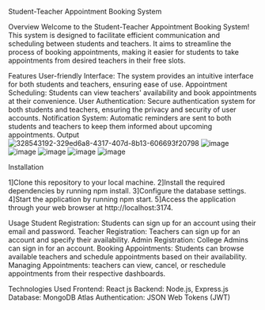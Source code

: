 Student-Teacher Appointment Booking System

Overview
Welcome to the Student-Teacher Appointment Booking System! This system is designed to facilitate efficient 
communication and scheduling between students and teachers. It aims to streamline the process of booking appointments,
making it easier for students to take appointments from desired teachers in their free slots.

Features
User-friendly Interface: The system provides an intuitive interface for both students and teachers, ensuring ease of use.
Appointment Scheduling: Students can view teachers' availability and book appointments at their convenience.
User Authentication: Secure authentication system for both students and teachers, ensuring the privacy and security of user accounts.
Notification System: Automatic reminders are sent to both students and teachers to keep them informed about upcoming appointments.
Output
![328543192-329ed6a8-4317-407d-8b13-606693f20798](https://github.com/user-attachments/assets/df4a62ef-d554-43c9-b4c8-d3d7bce68b91)
![image](https://github.com/user-attachments/assets/5bcd9856-ea46-4415-b0fd-1e4a6faf76e8)
![image](https://github.com/user-attachments/assets/6d1d24db-caba-4614-a467-b15fbb762a2e)
![image](https://github.com/user-attachments/assets/1ee2c572-dc98-4ec8-9b2f-61d1de6ce23b)
![image](https://github.com/user-attachments/assets/a3a2c66d-d903-4838-af8d-faf0d0d9547f)
![image](https://github.com/user-attachments/assets/bf75f5e5-7150-4bc0-b12c-2b0299672761)

Installation

1]Clone this repository to your local machine.
2]Install the required dependencies by running npm install.
3]Configure the database settings.
4]Start the application by running npm start.
5]Access the application through your web browser at http://localhost:3174.

Usage
Student Registration: Students can sign up for an account using their email and password.
Teacher Registration: Teachers can sign up for an account and specify their availability.
Admin Registration: College Admins can sign in for an account.
Booking Appointments: Students can browse available teachers and schedule appointments based on their availability.
Managing Appointments: teachers can view, cancel, or reschedule appointments from their respective dashboards.

Technologies Used
Frontend: React js
Backend: Node.js, Express.js
Database: MongoDB Atlas
Authentication: JSON Web Tokens (JWT)

